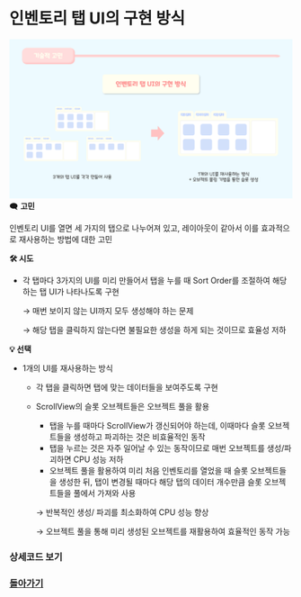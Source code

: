 # 인벤토리 탭 UI의 구현 방식

![인벤토리탭.png](/Detail//11.InventoryTab//인벤토리%20탭%20UI의%20구현%20방식/11.InventoryTab.png)
🗨️ **고민** 

인벤토리 UI를 열면 세 가지의 탭으로 나누어져 있고, 레이아웃이 같아서 이를 효과적으로 재사용하는 방법에 대한 고민 

**🛠️ 시도**

- 각 탭마다 3가지의 UI를 미리 만들어서 탭을 누를 때 Sort Order를 조절하여 해당하는 탭 UI가 나타나도록 구현
    
    → 매번 보이지 않는 UI까지 모두 생성해야 하는 문제
    
    → 해당 탭을 클릭하지 않는다면 불필요한 생성을 하게 되는 것이므로 효율성 저하
    

**💡 선택**

- 1개의 UI를 재사용하는 방식
    - 각 탭을 클릭하면 탭에 맞는 데이터들을 보여주도록 구현
    - ScrollView의 슬롯 오브젝트들은 오브젝트 풀을 활용
        - 탭을 누를 때마다 ScrollView가 갱신되어야 하는데, 이때마다 슬롯 오브젝트들을 생성하고 파괴하는 것은 비효율적인 동작
        - 탭을 누르는 것은 자주 일어날 수 있는 동작이므로 매번 오브젝트를 생성/파괴하면 CPU 성능 저하
        - 오브젝트 풀을 활용하여 미리 처음 인벤토리를 열었을 때 슬롯 오브젝트들을 생성한 뒤, 탭이 변경될 때마다 해당 탭의 데이터 개수만큼 슬롯 오브젝트들을 풀에서 가져와 사용
        
        → 반복적인 생성/ 파괴를 최소화하여 CPU 성능 향상 
        
        → 오브젝트 풀을 통해 미리 생성된 오브젝트를 재활용하여 효율적인 동작 가능
        

### 상세코드 보기

### [돌아가기](/README.md)